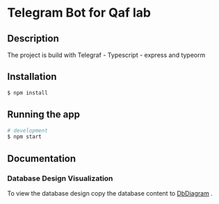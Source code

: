 # Telegram Bot for Qaf lab 

## Description

The project is build with Telegraf - Typescript - express and typeorm

## Installation

```bash
$ npm install
```
## Running the app

```bash
# development
$ npm start
```


## Documentation

### Database Design Visualization

 To view the database design copy the database content to [DbDiagram](https://dbdiagram.io/d) .